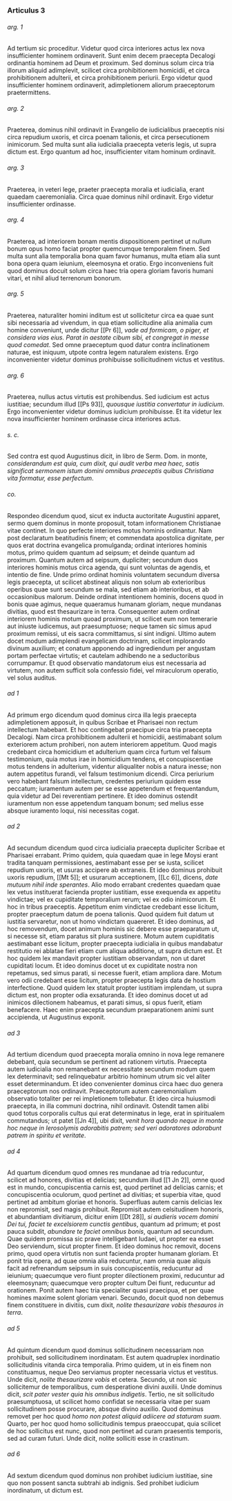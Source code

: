 ### Articulus 3

###### arg. 1
Ad tertium sic proceditur. Videtur quod circa interiores actus lex nova insufficienter hominem ordinaverit. Sunt enim decem praecepta Decalogi ordinantia hominem ad Deum et proximum. Sed dominus solum circa tria illorum aliquid adimplevit, scilicet circa prohibitionem homicidii, et circa prohibitionem adulterii, et circa prohibitionem periurii. Ergo videtur quod insufficienter hominem ordinaverit, adimpletionem aliorum praeceptorum praetermittens.

###### arg. 2
Praeterea, dominus nihil ordinavit in Evangelio de iudicialibus praeceptis nisi circa repudium uxoris, et circa poenam talionis, et circa persecutionem inimicorum. Sed multa sunt alia iudicialia praecepta veteris legis, ut supra dictum est. Ergo quantum ad hoc, insufficienter vitam hominum ordinavit.

###### arg. 3
Praeterea, in veteri lege, praeter praecepta moralia et iudicialia, erant quaedam caeremonialia. Circa quae dominus nihil ordinavit. Ergo videtur insufficienter ordinasse.

###### arg. 4
Praeterea, ad interiorem bonam mentis dispositionem pertinet ut nullum bonum opus homo faciat propter quemcumque temporalem finem. Sed multa sunt alia temporalia bona quam favor humanus, multa etiam alia sunt bona opera quam ieiunium, eleemosyna et oratio. Ergo inconveniens fuit quod dominus docuit solum circa haec tria opera gloriam favoris humani vitari, et nihil aliud terrenorum bonorum.

###### arg. 5
Praeterea, naturaliter homini inditum est ut sollicitetur circa ea quae sunt sibi necessaria ad vivendum, in qua etiam sollicitudine alia animalia cum homine conveniunt, unde dicitur [[Pr 6]], *vade ad formicam, o piger, et considera vias eius. Parat in aestate cibum sibi, et congregat in messe quod comedat*. Sed omne praeceptum quod datur contra inclinationem naturae, est iniquum, utpote contra legem naturalem existens. Ergo inconvenienter videtur dominus prohibuisse sollicitudinem victus et vestitus.

###### arg. 6
Praeterea, nullus actus virtutis est prohibendus. Sed iudicium est actus iustitiae; secundum illud [[Ps 93]], *quousque iustitia convertatur in iudicium*. Ergo inconvenienter videtur dominus iudicium prohibuisse. Et ita videtur lex nova insufficienter hominem ordinasse circa interiores actus.

###### s. c.
Sed contra est quod Augustinus dicit, in libro de Serm. Dom. in monte, *considerandum est quia, cum dixit, qui audit verba mea haec, satis significat sermonem istum domini omnibus praeceptis quibus Christiana vita formatur, esse perfectum*.

###### co.
Respondeo dicendum quod, sicut ex inducta auctoritate Augustini apparet, sermo quem dominus in monte proposuit, totam informationem Christianae vitae continet. In quo perfecte interiores motus hominis ordinantur. Nam post declaratum beatitudinis finem; et commendata apostolica dignitate, per quos erat doctrina evangelica promulganda; ordinat interiores hominis motus, primo quidem quantum ad seipsum; et deinde quantum ad proximum. Quantum autem ad seipsum, dupliciter; secundum duos interiores hominis motus circa agenda, qui sunt voluntas de agendis, et intentio de fine. Unde primo ordinat hominis voluntatem secundum diversa legis praecepta, ut scilicet abstineat aliquis non solum ab exterioribus operibus quae sunt secundum se mala, sed etiam ab interioribus, et ab occasionibus malorum. Deinde ordinat intentionem hominis, docens quod in bonis quae agimus, neque quaeramus humanam gloriam, neque mundanas divitias, quod est thesaurizare in terra. Consequenter autem ordinat interiorem hominis motum quoad proximum, ut scilicet eum non temerarie aut iniuste iudicemus, aut praesumptuose; neque tamen sic simus apud proximum remissi, ut eis sacra committamus, si sint indigni. Ultimo autem docet modum adimplendi evangelicam doctrinam, scilicet implorando divinum auxilium; et conatum apponendo ad ingrediendum per angustam portam perfectae virtutis; et cautelam adhibendo ne a seductoribus corrumpamur. Et quod observatio mandatorum eius est necessaria ad virtutem, non autem sufficit sola confessio fidei, vel miraculorum operatio, vel solus auditus.

###### ad 1
Ad primum ergo dicendum quod dominus circa illa legis praecepta adimpletionem apposuit, in quibus Scribae et Pharisaei non rectum intellectum habebant. Et hoc contingebat praecipue circa tria praecepta Decalogi. Nam circa prohibitionem adulterii et homicidii, aestimabant solum exteriorem actum prohiberi, non autem interiorem appetitum. Quod magis credebant circa homicidium et adulterium quam circa furtum vel falsum testimonium, quia motus irae in homicidium tendens, et concupiscentiae motus tendens in adulterium, videntur aliqualiter nobis a natura inesse; non autem appetitus furandi, vel falsum testimonium dicendi. Circa periurium vero habebant falsum intellectum, credentes periurium quidem esse peccatum; iuramentum autem per se esse appetendum et frequentandum, quia videtur ad Dei reverentiam pertinere. Et ideo dominus ostendit iuramentum non esse appetendum tanquam bonum; sed melius esse absque iuramento loqui, nisi necessitas cogat.

###### ad 2
Ad secundum dicendum quod circa iudicialia praecepta dupliciter Scribae et Pharisaei errabant. Primo quidem, quia quaedam quae in lege Moysi erant tradita tanquam permissiones, aestimabant esse per se iusta, scilicet repudium uxoris, et usuras accipere ab extraneis. Et ideo dominus prohibuit uxoris repudium, [[Mt 5]]; et usurarum acceptionem, [[Lc 6]], dicens, *date mutuum nihil inde sperantes*. Alio modo errabant credentes quaedam quae lex vetus instituerat facienda propter iustitiam, esse exequenda ex appetitu vindictae; vel ex cupiditate temporalium rerum; vel ex odio inimicorum. Et hoc in tribus praeceptis. Appetitum enim vindictae credebant esse licitum, propter praeceptum datum de poena talionis. Quod quidem fuit datum ut iustitia servaretur, non ut homo vindictam quaereret. Et ideo dominus, ad hoc removendum, docet animum hominis sic debere esse praeparatum ut, si necesse sit, etiam paratus sit plura sustinere. Motum autem cupiditatis aestimabant esse licitum, propter praecepta iudicialia in quibus mandabatur restitutio rei ablatae fieri etiam cum aliqua additione, ut supra dictum est. Et hoc quidem lex mandavit propter iustitiam observandam, non ut daret cupiditati locum. Et ideo dominus docet ut ex cupiditate nostra non repetamus, sed simus parati, si necesse fuerit, etiam ampliora dare. Motum vero odii credebant esse licitum, propter praecepta legis data de hostium interfectione. Quod quidem lex statuit propter iustitiam implendam, ut supra dictum est, non propter odia exsaturanda. Et ideo dominus docet ut ad inimicos dilectionem habeamus, et parati simus, si opus fuerit, etiam benefacere. Haec enim praecepta secundum praeparationem animi sunt accipienda, ut Augustinus exponit.

###### ad 3
Ad tertium dicendum quod praecepta moralia omnino in nova lege remanere debebant, quia secundum se pertinent ad rationem virtutis. Praecepta autem iudicialia non remanebant ex necessitate secundum modum quem lex determinavit; sed relinquebatur arbitrio hominum utrum sic vel aliter esset determinandum. Et ideo convenienter dominus circa haec duo genera praeceptorum nos ordinavit. Praeceptorum autem caeremonialium observatio totaliter per rei impletionem tollebatur. Et ideo circa huiusmodi praecepta, in illa communi doctrina, nihil ordinavit. Ostendit tamen alibi quod totus corporalis cultus qui erat determinatus in lege, erat in spiritualem commutandus; ut patet [[Jn 4]], ubi dixit, *venit hora quando neque in monte hoc neque in Ierosolymis adorabitis patrem; sed veri adoratores adorabunt patrem in spiritu et veritate*.

###### ad 4
Ad quartum dicendum quod omnes res mundanae ad tria reducuntur, scilicet ad honores, divitias et delicias; secundum illud [[1 Jn 2]], omne quod est in mundo, concupiscentia carnis est, quod pertinet ad delicias carnis; et concupiscentia oculorum, quod pertinet ad divitias; et superbia vitae, quod pertinet ad ambitum gloriae et honoris. Superfluas autem carnis delicias lex non repromisit, sed magis prohibuit. Repromisit autem celsitudinem honoris, et abundantiam divitiarum, dicitur enim [[Dt 28]], *si audieris vocem domini Dei tui, faciet te excelsiorem cunctis gentibus*, quantum ad primum; et post pauca subdit, *abundare te faciet omnibus bonis*, quantum ad secundum. Quae quidem promissa sic prave intelligebant Iudaei, ut propter ea esset Deo serviendum, sicut propter finem. Et ideo dominus hoc removit, docens primo, quod opera virtutis non sunt facienda propter humanam gloriam. Et ponit tria opera, ad quae omnia alia reducuntur, nam omnia quae aliquis facit ad refrenandum seipsum in suis concupiscentiis, reducuntur ad ieiunium; quaecumque vero fiunt propter dilectionem proximi, reducuntur ad eleemosynam; quaecumque vero propter cultum Dei fiunt, reducuntur ad orationem. Ponit autem haec tria specialiter quasi praecipua, et per quae homines maxime solent gloriam venari. Secundo, docuit quod non debemus finem constituere in divitiis, cum dixit, *nolite thesaurizare vobis thesauros in terra*.

###### ad 5
Ad quintum dicendum quod dominus sollicitudinem necessariam non prohibuit, sed sollicitudinem inordinatam. Est autem quadruplex inordinatio sollicitudinis vitanda circa temporalia. Primo quidem, ut in eis finem non constituamus, neque Deo serviamus propter necessaria victus et vestitus. Unde dicit, *nolite thesaurizare vobis* et cetera. Secundo, ut non sic sollicitemur de temporalibus, cum desperatione divini auxilii. Unde dominus dicit, *scit pater vester quia his omnibus indigetis*. Tertio, ne sit sollicitudo praesumptuosa, ut scilicet homo confidat se necessaria vitae per suam sollicitudinem posse procurare, absque divino auxilio. Quod dominus removet per hoc quod *homo non potest aliquid adiicere ad staturam suam*. Quarto, per hoc quod homo sollicitudinis tempus praeoccupat, quia scilicet de hoc sollicitus est nunc, quod non pertinet ad curam praesentis temporis, sed ad curam futuri. Unde dicit, nolite solliciti esse in crastinum.

###### ad 6
Ad sextum dicendum quod dominus non prohibet iudicium iustitiae, sine quo non possent sancta subtrahi ab indignis. Sed prohibet iudicium inordinatum, ut dictum est.

